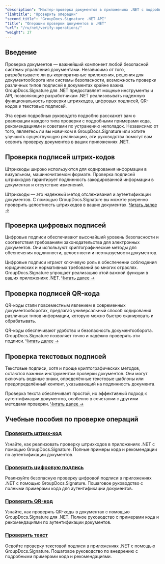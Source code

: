 ```yaml
---
"description": "Мастер-проверка документов в приложениях .NET с подробными учебными пособиями по штрих-кодам, цифровой подписи, QR-кодам и текстовой аутентификации с использованием GroupDocs.Signature."
"linktitle": "Проверить операции"
"second_title": "GroupDocs.Signature .NET API"
"title": "Операции проверки документов в .NET"
"url": "/ru/net/verify-operations/"
"weight": 27
---
```


## Введение

Проверка документов — важнейший компонент любой безопасной системы управления документами. Независимо от того, разрабатываете ли вы корпоративные приложения, решения для документооборота или системы безопасности, возможность проверки различных типов подписей в документах крайне важна. GroupDocs.Signature для .NET предоставляет мощные инструменты и API, позволяющие разработчикам .NET реализовывать надежную функциональность проверки штрихкодов, цифровых подписей, QR-кодов и текстовых подписей.

Эта серия подробных руководств подробно расскажет вам о реализации каждого типа проверки с подробными примерами кода, рекомендациями и советами по устранению неполадок. Независимо от того, являетесь ли вы новичком в GroupDocs.Signature или хотите улучшить существующую реализацию, эти руководства помогут вам освоить проверку документов в ваших приложениях .NET.

## Проверка подписей штрих-кодов

Штрихкоды широко используются для кодирования информации в визуальном, машиночитаемом формате. Проверка подписей штрихкодов гарантирует подлинность закодированной информации в документах и отсутствие изменений.

Штрихкоды — это надежный метод отслеживания и аутентификации документов. С помощью GroupDocs.Signature вы можете уверенно проверить целостность штрихкодов в ваших документах. [Читать далее →](/net/verify-operations/verify-barcode/)

## Проверка цифровых подписей

Цифровые подписи обеспечивают высочайший уровень безопасности и соответствия требованиям законодательства для электронных документов. Они используют криптографические методы для обеспечения подлинности, целостности и неотказуемости документов.


Цифровые подписи играют ключевую роль в обеспечении соблюдения юридических и нормативных требований во многих отраслях. GroupDocs.Signature упрощает реализацию этой важной функции в ваших приложениях .NET. [Читать далее →](/net/verify-operations/verify-digital/)

## Проверка подписей QR-кода

QR-коды стали повсеместным явлением в современных документооборотах, предлагая универсальный способ кодирования различных типов информации, которую можно быстро сканировать и обрабатывать.

QR-коды обеспечивают удобство и безопасность документооборота. GroupDocs.Signature позволяет точно и надёжно проверять эти подписи. [Читать далее →](/net/verify-operations/verify-qr-code/)

## Проверка текстовых подписей

Текстовые подписи, хотя и проще криптографических методов, остаются важным инструментом проверки документов. Они могут включать водяные знаки, определённые текстовые шаблоны или предопределённый контент, указывающий на подлинность документа.

Проверка текста обеспечивает простой, но эффективный подход к аутентификации документов, особенно в сочетании с другими методами проверки. [Читать далее →](/net/verify-operations/verify-text/)

## Учебные пособия по проверке операций
### [Проверить штрих-код](./verify-barcode/)
Узнайте, как реализовать проверку штрихкодов в приложениях .NET с помощью GroupDocs.Signature. Полные примеры кода и рекомендации по аутентификации документов.

### [Проверить цифровую подпись](./verify-digital/)
Реализуйте безопасную проверку цифровой подписи в приложениях .NET с помощью GroupDocs.Signature. Пошаговое руководство с полными примерами кода для аутентификации документов.

### [Проверить QR-код](./verify-qr-code/)
Узнайте, как проверять QR-коды в документах с помощью GroupDocs.Signature для .NET. Полное руководство с примерами кода и рекомендациями по аутентификации документов.

### [Проверить текст](./verify-text/)
Освойте проверку текстовой подписи в приложениях .NET с помощью GroupDocs.Signature. Пошаговое руководство по внедрению с подробными примерами кода и рекомендациями.